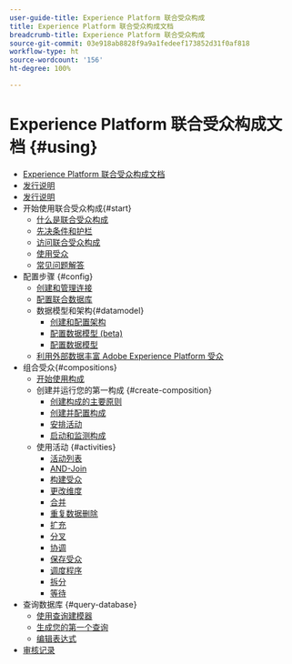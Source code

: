 ```yaml
---
user-guide-title: Experience Platform 联合受众构成
title: Experience Platform 联合受众构成文档
breadcrumb-title: Experience Platform 联合受众构成
source-git-commit: 03e918ab8828f9a9a1fedeef173852d31f0af818
workflow-type: ht
source-wordcount: '156'
ht-degree: 100%

---
```



# Experience Platform 联合受众构成文档 {#using}

+ [Experience Platform 联合受众构成文档](home.md)
+ [发行说明](start/release-notes.md)
+ [发行说明](start/e-release-notes.md)
+ 开始使用联合受众构成{#start}
   + [什么是联合受众构成](start/get-started.md)
   + [先决条件和护栏](start/access-prerequisites.md)
   + [访问联合受众构成](start/feature-access.md)
   + [使用受众](start/audiences.md)
   + [常见问题解答](start/faq.md)
+ 配置步骤 {#config}
   + [创建和管理连接](connections/connections.md)
   + [配置联合数据库](connections/federated-db.md)
   + 数据模型和架构{#datamodel}
      + [创建和配置架构](customer/schemas.md)
      + [配置数据模型 (beta)](data-management/gs-models-beta.md)
      + [配置数据模型](data-management/gs-models.md)
   + [利用外部数据丰富 Adobe Experience Platform 受众](connections/destinations.md)
+ 组合受众{#compositions}
   + [开始使用构成](compositions/gs-compositions.md)
   + 创建并运行您的第一构成 {#create-composition}
      + [创建构成的主要原则](compositions/gs-composition-creation.md)
      + [创建并配置构成](compositions/create-composition.md)
      + [安排活动](compositions/orchestrate-activities.md)
      + [启动和监测构成](compositions/start-monitor-composition.md)
   + 使用活动 {#activities}
      + [活动列表](compositions/activities/about-activities.md)
      + [AND-Join](compositions/activities/and-join.md)
      + [构建受众](compositions/activities/build-audience.md)
      + [更改维度](compositions/activities/change-dimension.md)
      + [合并](compositions/activities/combine.md)
      + [重复数据删除](compositions/activities/deduplication.md)
      + [扩充](compositions/activities/enrichment.md)
      + [分叉](compositions/activities/fork.md)
      + [协调](compositions/activities/reconciliation.md)
      + [保存受众](compositions/activities/save-audience.md)
      + [调度程序](compositions/activities/scheduler.md)
      + [拆分](compositions/activities/split.md)
      + [等待](compositions/activities/wait.md)
+ 查询数据库 {#query-database}
   + [使用查询建模器](query/query-modeler-overview.md)
   + [生成您的第一个查询](query/build-query.md)
   + [编辑表达式](query/expression-editor.md)
+ [审核记录](admin/audit-trail.md)


